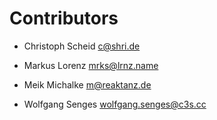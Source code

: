 Contributors
============

 - Christoph Scheid <c@shri.de>

 - Markus Lorenz <mrks@lrnz.name>

 - Meik Michalke <m@reaktanz.de>

 - Wolfgang Senges <wolfgang.senges@c3s.cc>

